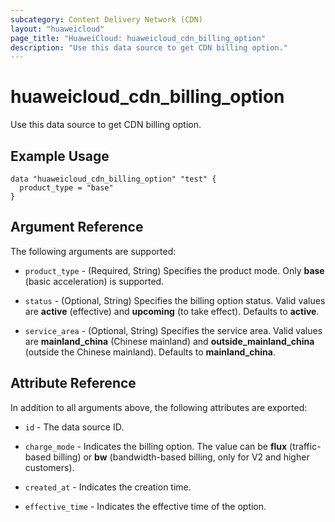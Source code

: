 ```yaml
---
subcategory: Content Delivery Network (CDN)
layout: "huaweicloud"
page_title: "HuaweiCloud: huaweicloud_cdn_billing_option"
description: "Use this data source to get CDN billing option."
---
```


# huaweicloud_cdn_billing_option

Use this data source to get CDN billing option.

## Example Usage

```hcl
data "huaweicloud_cdn_billing_option" "test" {
  product_type = "base"
}
```

## Argument Reference

The following arguments are supported:

* `product_type` - (Required, String) Specifies the product mode. Only **base** (basic acceleration) is supported.

* `status` - (Optional, String) Specifies the billing option status. Valid values are **active** (effective) and
  **upcoming** (to take effect). Defaults to **active**.

* `service_area` - (Optional, String) Specifies the service area. Valid values are **mainland_china** (Chinese mainland)
  and **outside_mainland_china** (outside the Chinese mainland). Defaults to **mainland_china**.

## Attribute Reference

In addition to all arguments above, the following attributes are exported:

* `id` - The data source ID.

* `charge_mode` - Indicates the billing option. The value can be **flux** (traffic-based billing) or
  **bw** (bandwidth-based billing, only for V2 and higher customers).

* `created_at` - Indicates the creation time.

* `effective_time` - Indicates the effective time of the option.
